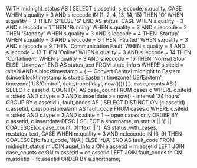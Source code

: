 WITH midnight_status AS (
    SELECT 
        s.assetid,
        s.ieccode,
        s.quality,
        CASE 
            WHEN s.quality = 3 AND s.ieccode IN (1, 2, 4, 13, 14, 15) THEN 'O'
            WHEN s.quality = 3 THEN 'S'
            ELSE 'S'
        END AS status,
        CASE 
            WHEN s.quality = 3 AND s.ieccode = 1  THEN 'Running'
            WHEN s.quality = 3 AND s.ieccode = 2  THEN 'Standby'
            WHEN s.quality = 3 AND s.ieccode = 4  THEN 'Startup'
            WHEN s.quality = 3 AND s.ieccode = 6  THEN 'Faulted'
            WHEN s.quality = 3 AND s.ieccode = 9  THEN 'Communication Fault'
            WHEN s.quality = 3 AND s.ieccode = 13 THEN 'Online'
            WHEN s.quality = 3 AND s.ieccode = 14 THEN 'Curtailment'
            WHEN s.quality = 3 AND s.ieccode = 15 THEN 'Normal Stop'
            ELSE 'Unknown'
        END AS status_text
    FROM state_info s
    WHERE s.siteid = :siteid
      AND s.blocktimestamp = (
          -- Convert Central midnight to Eastern (since blocktimestamp is stored Eastern)
          timezone('US/Eastern', timezone('US/Central', date_trunc('day', now())))
      )
),
case_counts AS (
    SELECT 
        c.assetid,
        COUNT(*) AS case_count
    FROM cases c
    WHERE c.siteid = :siteid
      AND c.type = 2
      AND c.insertdate >= now() - interval '24 hours'
    GROUP BY c.assetid
),
fault_codes AS (
    SELECT DISTINCT ON (c.assetid) 
        c.assetid,
        c.responsiblealarm AS fault_code
    FROM cases c
    WHERE c.siteid = :siteid
      AND c.type = 2
      AND c.state = 1   -- open cases only
    ORDER BY c.assetid, c.insertdate DESC
)
SELECT 
    a.shortname,
    m.status || '(' || COALESCE(cc.case_count, 0)::text || ')' AS status_with_cases,
    m.status_text,
    CASE 
        WHEN m.quality = 3 AND m.ieccode IN (6, 9) THEN COALESCE(fc.fault_code, 'N/A')
        ELSE 'N/A'
    END AS fault_code
FROM midnight_status m
JOIN asset_info a ON a.assetid = m.assetid
LEFT JOIN case_counts cc ON m.assetid = cc.assetid
LEFT JOIN fault_codes fc ON m.assetid = fc.assetid
ORDER BY a.shortname;
